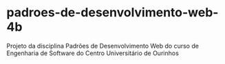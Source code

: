 # padroes-de-desenvolvimento-web-4b
Projeto da disciplina Padrões de Desenvolvimento Web do curso de Engenharia de Software do Centro Universitário de Ourinhos
